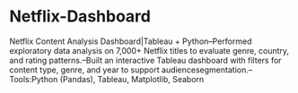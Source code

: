 # Netflix-Dashboard
Netflix Content Analysis Dashboard|Tableau + Python–Performed exploratory data analysis on 7,000+ Netflix titles to evaluate genre, country, and rating patterns.–Built an interactive Tableau dashboard with filters for content type, genre, and year to support audiencesegmentation.–  Tools:Python (Pandas), Tableau, Matplotlib, Seaborn
